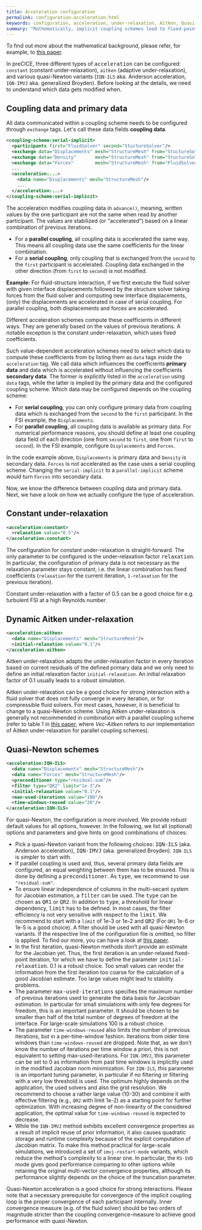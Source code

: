 ```yaml
---
title: Acceleration configuration
permalink: configuration-acceleration.html
keywords: configuration, acceleration, under-relaxation, Aitken, Quasi-Newton
summary: "Mathematically, implicit coupling schemes lead to fixed-point equations at the coupling interface. A pure implicit coupling without acceleration corresponds to a simple fixed-point iteration, which still has the same stability issues as an explicit coupling. We need acceleration techniques to stabilize and accelerate the fixed-point iteration."
---
```


To find out more about the mathematical background, please refer, for example, to [this paper](https://www.sciencedirect.com/science/article/pii/S0898122115005933).

In preCICE, three different types of <tt>acceleration</tt> can be configured: `constant` (constant under-relaxation), `aitken` (adaptive under-relaxation), and various quasi-Newton variants (`IQN-ILS` aka. Anderson acceleration, `IQN-IMVJ` aka. generalized Broyden). Before looking at the details, we need to understand which data gets modified when.

## Coupling data and primary data

All data communicated within a coupling scheme needs to be configured through `exchange` tags. Let's call these data fields **coupling data**.

```xml
<coupling-scheme:serial-implicit>
  <participants first="FluidSolver" second="StuctureSolver"/>
  <exchange data="Displacements" mesh="StructureMesh" from="StuctureSolver" to="FluidSolver"/>  
  <exchange data="Density"       mesh="StructureMesh" from="StuctureSolver" to="FluidSolver"/>  
  <exchange data="Forces"        mesh="StructureMesh" from="FluidSolver"    to="StuctureSolver"/>        
  ...
  <acceleration:...>
    <data name="Displacements" mesh="StructureMesh"/>
    ...
  </acceleration:...>
</coupling-scheme:serial-implicit>
```

The acceleration modifies coupling data in `advance()`, meaning, written values by the one participant are not the same when read by another participant. The values are stabilized (or "accelerated") based on a linear combination of previous iterations.

* For a **parallel coupling**, all coupling data is accelerated the same way. This means all coupling data use the same coefficients for the linear combination.
* For a **serial coupling**, only coupling that is exchanged from the `second` to the `first` participant is accelerated. Coupling data exchanged in the other direction (from `first` to `second`) is not modified.

**Example:** For fluid-structure interaction, if we first execute the fluid solver with given interface displacements followed by the structure solver taking forces from the fluid solver and computing new interface displacements, (only) the displacements are accelerated in case of serial coupling. For parallel coupling, both displacements and forces are accelerated.

Different acceleration schemes compute these coefficients in different ways.
They are generally based on the values of previous iterations.
A notable exception is the constant under-relaxation, which uses fixed coefficients.

Such value-dependent acceleration schemes need to select which data to compute these coefficients from by listing them as `data` tags inside the `acceleration` tag.
We call data which influences the coefficients **primary data** and data which is accelerated without influencing the coefficients **secondary data**.
The former is explicitly listed in the `acceleration` using `data` tags, while the latter is implied by the primary data and the configured coupling scheme.
Which data may be configured depends on the coupling scheme:

* For **serial coupling**, you can only configure primary data from coupling data which is exchanged from the `second` to the `first` participant. In the FSI example, the `Displacements`.
* For **parallel coupling**, all coupling data is available as primary data. For numerical performance reasons, you should define at least one coupling data field of each direction (one from `second` to `first`, one from `first` to `second`). In the FSI example, configure `Displacements` and `Forces`.

In the code example above, `Displacements` is primary data and `Density` is secondary data. `Forces` is not accelerated as the case uses a serial coupling scheme.
Changing the `serial-implicit` to a `parallel-implicit` scheme would turn `Forces` into secondary data.

Now, we know the difference between coupling data and primary data. Next, we have a look on how we actually configure the type of acceleration.

## Constant under-relaxation

```xml
<acceleration:constant>
  <relaxation value="0.5"/>
</acceleration:constant>
```

The configuration for constant under-relaxation is straight-forward. The only parameter to be configured is the under-relaxation factor <tt>relaxation</tt>. In particular, the configuration of primary data is not necessary as the relaxation parameter stays constant, i.e. the linear combination has fixed coefficients (`relaxation` for the current iteration, `1-relaxation` for the previous iteration).

Constant under-relaxation with a factor of 0.5 can be a good choice for e.g. turbulent FSI at a high Reynolds number.

## Dynamic Aitken under-relaxation

```xml
<acceleration:aitken>
  <data name="Displacements" mesh="StructureMesh"/>
  <initial-relaxation value="0.1"/>
</acceleration:aitken>
```

Aitken under-relaxation adapts the under-relaxation factor in every iteration based on current residuals of the defined primary data and we only need to define an initial relaxation factor `initial-relaxation`. An initial relaxation factor of 0.1 usually leads to a robust simulation.

Aitken under-relaxation can be a good choice for strong interaction with a fluid solver that does not fully converge in every iteration, or for compressible fluid solvers. For most cases, however, it is beneficial to change to a quasi-Newton scheme. Using Aitken under-relaxation is generally not recommended in combination with a parallel coupling scheme (refer to table 1 in [this paper](https://doi.org/10.1016/j.camwa.2015.12.025), where *Vec-Aitken* refers to our implementation of Aitken under-relaxation for parallel coupling schemes).

## Quasi-Newton schemes

```xml
<acceleration:IQN-ILS>
  <data name="Displacements" mesh="StructureMesh"/>
  <data name="Forces" mesh="StructureMesh"/>
  <preconditioner type="residual-sum"/>
  <filter type="QR2" limit="1e-3"/>
  <initial-relaxation value="0.1"/>
  <max-used-iterations value="100"/>
  <time-windows-reused value="20"/>
</acceleration:IQN-ILS>
```

For quasi-Newton, the configuration is more involved. We provide robust default values for all options, however. In the following, we list all (optional) options and parameters and give hints on good combinations of choices:

* Pick a quasi-Newton variant from the following choices: <tt>IQN-ILS</tt> (aka. Anderson acceleration), <tt>IQN-IMVJ</tt> (aka. generalized Broyden). `IQN-ILS` is simpler to start with.
* If parallel coupling is used and, thus, several primary data fields are configured, an equal weighting between them has to be ensured. This is done by defining a <tt>preconditioner</tt>. As <tt>type</tt>, we recommend to use `"residual-sum"`.
* To ensure linear independence of columns in the multi-secant system for Jacobian estimation, a <tt>filter</tt> can be used. The <tt>type</tt> can be chosen as <tt>QR1</tt> or <tt>QR2</tt>. In addition to <tt>type</tt>, a threshold for linear dependency, <tt>limit</tt> has to be defined. In most cases, the filter efficiency is not very sensitive with respect to the <tt>limit</tt>. We recommend to start with a `limit` of 1e-3 or 1e-2 and <tt>QR2</tt> (For `QR1` 1e-6 or 1e-5 is a good choice). A filter should be used with all quasi-Newton variants. If the respective line of the configuration file is omitted, no filter is applied. To find our more, you can have a look at [this paper](https://www.sciencedirect.com/science/article/pii/S004579491630164X).
* In the first iteration, quasi-Newton methods don’t provide an estimate for the Jacobian yet. Thus, the first iteration is an under-relaxed fixed-point iteration, for which we have to define the parameter <tt>initial-relaxation</tt>. 0.1 is a robust choice. Too small values can render the information from the first iteration too coarse for the calculation of a good Jacobian estimate. Too large values might lead to stability problems.
* The parameter <tt>max-used-iterations</tt> specifies the maximum number of previous iterations used to generate the data basis for Jacobian estimation. In particular for small simulations with only few degrees for freedom, this is an important parameter. It should be chosen to be smaller than half of the total number of degrees of freedom at the interface. For large-scale simulations 100 is a robust choice.
* The parameter `time-windows-reused` also limits the number of previous iterations, but in a per-time-window fashion. Iterations from older time windows than `time-windows-reused` are dropped. Note that, as we don’t know the number of iterations per time window a priori, this is not equivalent to setting max-used-iterations. For `IQN-IMVJ`, this parameter can be set to 0 as information from past time windows is implicitly used in the modified Jacobian norm minimization. For `IQN-ILS`, this parameter is an important tuning parameter, in particular if no filtering or filtering with a very low threshold is used. The optimum highly depends on the application, the used solvers and also the grid resolution. We recommend to choose a rather large value (10-30) and combine it with effective filtering (e.g., `QR2` with limit 1e-2) as a starting point for further optimization. With increasing degree of non-linearity of the considered application, the optimal value for `time-windows-reused` is expected to decrease.
* While the `IQN-IMVJ` method exhibits excellent convergence properties as a result of implicit reuse of prior information, it also causes quadratic storage and runtime complexity because of the explicit computation of Jacobian matrix. To make this method practical for large-scale simulations, we introduced a set of `imvj-restart-mode` variants, which reduce the method's complexity to a linear one. In particular, the `RS-SVD` mode gives good performance comparing to other options while retaining the original multi-vector convergence properties, although its performance slightly depends on the choice of the truncation parameter.

Quasi-Newton acceleration is a good choice for strong interactions. Please note that a necessary prerequisite for convergence of the implicit coupling loop is the proper convergence of each participant internally. Inner convergence measure (e.g. of the fluid solver) should be two orders of magnitude stricter than the coupling convergence-measure to achieve good performance with quasi-Newton.
